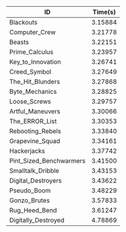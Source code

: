 |ID|Time(s)|
|-|-|
|Blackouts|3.15884|
|Computer_Crew|3.21778|
|Beasts|3.22151|
|Prime_Calculus|3.23957|
|Key_to_Innovation|3.26741|
|Creed_Symbol|3.27649|
|The_Hit_Blunders|3.27868|
|Byte_Mechanics|3.28825|
|Loose_Screws|3.29757|
|Artful_Maneuvers|3.30066|
|The_ERROR_List|3.30353|
|Rebooting_Rebels|3.33840|
|Grapevine_Squad|3.34161|
|Hackerjacks|3.37742|
|Pint_Sized_Benchwarmers|3.41500|
|Smalltalk_Dribble|3.43153|
|Digital_Destroyers|3.43622|
|Pseudo_Boom|3.48229|
|Gonzo_Brutes|3.57833|
|Rug_Heed_Bend|3.61247|
|Digitally_Destroyed|4.78869|
